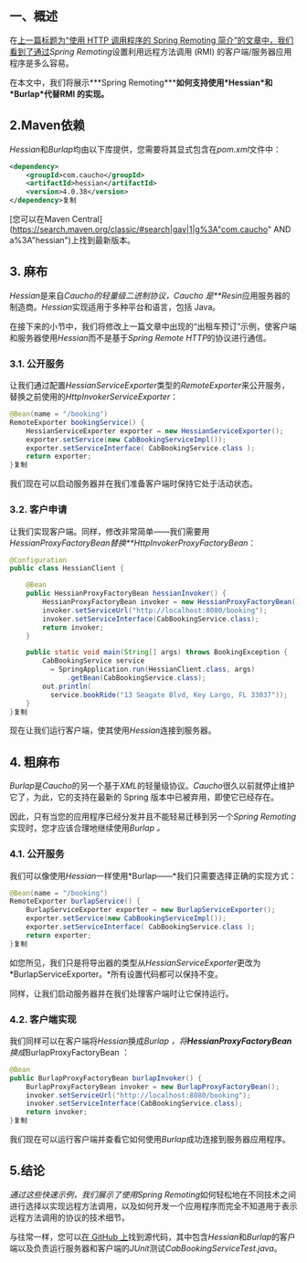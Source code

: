 ## **一、概述**

在[上一篇标题为“使用 HTTP 调用程序的 Spring Remoting 简介”的文章中，我们看到了通过](https://www.baeldung.com/spring-remoting-http-invoker)*Spring Remoting*设置利用远程方法调用 (RMI) 的客户端/服务器应用程序是多么容易。

在本文中，我们将展示***Spring Remoting\*****如何支持使用\*Hessian\*和\*Burlap\***代替**RMI 的实现。**

## **2.Maven依赖**

*Hessian*和*Burlap*均由以下库提供，您需要将其显式包含在*pom.xml*文件中：

```xml
<dependency>
    <groupId>com.caucho</groupId>
    <artifactId>hessian</artifactId>
    <version>4.0.38</version>
</dependency>复制
```

[您可以在Maven Central](https://search.maven.org/classic/#search|gav|1|g%3A"com.caucho" AND a%3A"hessian")上找到最新版本。

## **3. 麻布**

*Hessian*是来自*Caucho的轻量级二进制协议，Caucho 是**Resin*应用服务器的制造商。*Hessian*实现适用于多种平台和语言，包括 Java。

在接下来的小节中，我们将修改上一篇文章中出现的“出租车预订”示例，使客户端和服务器使用*Hessian*而不是基于*Spring Remote HTTP*的协议进行通信。

### **3.1. 公开服务**

让我们通过配置*HessianServiceExporter*类型的*RemoteExporter*来公开服务，替换之前使用的*HttpInvokerServiceExporter*：

```java
@Bean(name = "/booking") 
RemoteExporter bookingService() {
    HessianServiceExporter exporter = new HessianServiceExporter();
    exporter.setService(new CabBookingServiceImpl());
    exporter.setServiceInterface( CabBookingService.class );
    return exporter;
}复制
```

我们现在可以启动服务器并在我们准备客户端时保持它处于活动状态。

### **3.2. 客户申请**

让我们实现客户端。同样，修改非常简单——我们需要用*HessianProxyFactoryBean替换**HttpInvokerProxyFactoryBean*：

```java
@Configuration
public class HessianClient {

    @Bean
    public HessianProxyFactoryBean hessianInvoker() {
        HessianProxyFactoryBean invoker = new HessianProxyFactoryBean();
        invoker.setServiceUrl("http://localhost:8080/booking");
        invoker.setServiceInterface(CabBookingService.class);
        return invoker;
    }

    public static void main(String[] args) throws BookingException {
        CabBookingService service
          = SpringApplication.run(HessianClient.class, args)
              .getBean(CabBookingService.class);
        out.println(
          service.bookRide("13 Seagate Blvd, Key Largo, FL 33037"));
    }
}复制
```

现在让我们运行客户端，使其使用*Hessian*连接到服务器。

## **4. 粗麻布**

*Burlap*是*Caucho*的另一个基于*XML*的轻量级协议。*Caucho*很久以前就停止维护它了，为此，它的支持在最新的 Spring 版本中已被弃用，即使它已经存在。

因此，只有当您的应用程序已经分发并且不能轻易迁移到另一个*Spring Remoting*实现时，您才应该合理地继续使用*Burlap 。*

### **4.1. 公开服务**

我们可以像使用*Hessian*一样使用*Burlap——*我们只需要选择正确的实现方式：

```java
@Bean(name = "/booking") 
RemoteExporter burlapService() {
    BurlapServiceExporter exporter = new BurlapServiceExporter();
    exporter.setService(new CabBookingServiceImpl());
    exporter.setServiceInterface( CabBookingService.class );
    return exporter;
}复制
```

如您所见，我们只是将导出器的类型从*HessianServiceExporter*更改为*BurlapServiceExporter。*所有设置代码都可以保持不变。

同样，让我们启动服务器并在我们处理客户端时让它保持运行。

### **4.2. 客户端实现**

我们同样可以在客户端将*Hessian*换成*Burlap ，将**HessianProxyFactoryBean**换成*BurlapProxyFactoryBean ：

```java
@Bean
public BurlapProxyFactoryBean burlapInvoker() {
    BurlapProxyFactoryBean invoker = new BurlapProxyFactoryBean();
    invoker.setServiceUrl("http://localhost:8080/booking");
    invoker.setServiceInterface(CabBookingService.class);
    return invoker;
}复制
```

我们现在可以运行客户端并查看它如何使用*Burlap*成功连接到服务器应用程序。

## **5.结论**

*通过这些快速示例，我们展示了使用Spring Remoting*如何轻松地在不同技术之间进行选择以实现远程方法调用，以及如何开发一个应用程序而完全不知道用于表示远程方法调用的协议的技术细节。

与往常一样，您可以[在 GitHub 上](https://github.com/eugenp/tutorials/tree/master/spring-remoting-modules/remoting-hessian-burlap)找到源代码，其中包含*Hessian*和*Burlap*的客户端以及负责运行服务器和客户端的*JUnit*测试*CabBookingServiceTest.java*。